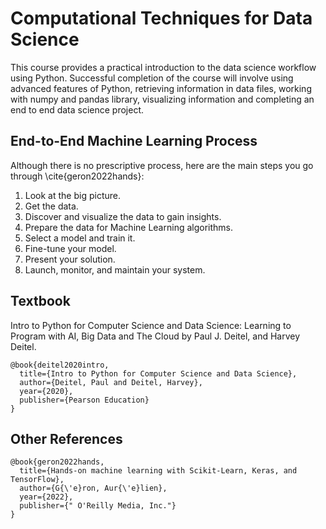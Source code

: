 # Computational Techniques for Data Science

This course provides a practical introduction to the data science workflow using Python. Successful completion of the course will involve using advanced features of Python, retrieving information in data files, working with numpy and pandas library, visualizing information and completing an end to end data science project.


## End-to-End Machine Learning Process

Although there is no prescriptive process, here are the main steps you go through \cite{geron2022hands}:

1. Look at the big picture.
2. Get the data.
3. Discover and visualize the data to gain insights.
4. Prepare the data for Machine Learning algorithms.
5. Select a model and train it.
6. Fine-tune your model.
7. Present your solution.
8. Launch, monitor, and maintain your system.


## Textbook

Intro to Python for Computer Science and Data Science: Learning to Program with AI, Big Data and The Cloud by Paul J. Deitel, and Harvey Deitel.  

```
@book{deitel2020intro,
  title={Intro to Python for Computer Science and Data Science},
  author={Deitel, Paul and Deitel, Harvey},
  year={2020},
  publisher={Pearson Education}
}
```

## Other References
```
@book{geron2022hands,
  title={Hands-on machine learning with Scikit-Learn, Keras, and TensorFlow},
  author={G{\'e}ron, Aur{\'e}lien},
  year={2022},
  publisher={" O'Reilly Media, Inc."}
}
```
